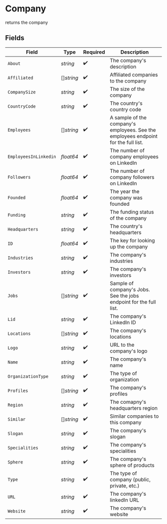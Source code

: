 # Company

returns the company


## Fields

| Field                                                                              | Type                                                                               | Required                                                                           | Description                                                                        |
| ---------------------------------------------------------------------------------- | ---------------------------------------------------------------------------------- | ---------------------------------------------------------------------------------- | ---------------------------------------------------------------------------------- |
| `About`                                                                            | *string*                                                                           | :heavy_check_mark:                                                                 | The company's description                                                          |
| `Affiliated`                                                                       | []*string*                                                                         | :heavy_check_mark:                                                                 | Affiliated companies to the company                                                |
| `CompanySize`                                                                      | *string*                                                                           | :heavy_check_mark:                                                                 | The size of the company                                                            |
| `CountryCode`                                                                      | *string*                                                                           | :heavy_check_mark:                                                                 | The country's country code                                                         |
| `Employees`                                                                        | []*string*                                                                         | :heavy_check_mark:                                                                 | A sample of the company's employees. See the employees endpoint for the full list. |
| `EmployeesInLinkedin`                                                              | *float64*                                                                          | :heavy_check_mark:                                                                 | The number of company employees on LinkedIn                                        |
| `Followers`                                                                        | *float64*                                                                          | :heavy_check_mark:                                                                 | The number of company followers on LinkedIn                                        |
| `Founded`                                                                          | *float64*                                                                          | :heavy_check_mark:                                                                 | The year the company was founded                                                   |
| `Funding`                                                                          | *string*                                                                           | :heavy_check_mark:                                                                 | The funding status of the company                                                  |
| `Headquarters`                                                                     | *string*                                                                           | :heavy_check_mark:                                                                 | The country's headquarters                                                         |
| `ID`                                                                               | *float64*                                                                          | :heavy_check_mark:                                                                 | The key for looking up the company                                                 |
| `Industries`                                                                       | *string*                                                                           | :heavy_check_mark:                                                                 | The company's industries                                                           |
| `Investors`                                                                        | *string*                                                                           | :heavy_check_mark:                                                                 | The company's investors                                                            |
| `Jobs`                                                                             | []*string*                                                                         | :heavy_check_mark:                                                                 | Sample of company's Jobs. See the jobs endpoint for the full list.                 |
| `Lid`                                                                              | *string*                                                                           | :heavy_check_mark:                                                                 | The company's LinkedIn ID                                                          |
| `Locations`                                                                        | []*string*                                                                         | :heavy_check_mark:                                                                 | The company's locations                                                            |
| `Logo`                                                                             | *string*                                                                           | :heavy_check_mark:                                                                 | URL to the company's logo                                                          |
| `Name`                                                                             | *string*                                                                           | :heavy_check_mark:                                                                 | The company's name                                                                 |
| `OrganizationType`                                                                 | *string*                                                                           | :heavy_check_mark:                                                                 | The type of organization                                                           |
| `Profiles`                                                                         | []*string*                                                                         | :heavy_check_mark:                                                                 | The company's profiles                                                             |
| `Region`                                                                           | *string*                                                                           | :heavy_check_mark:                                                                 | The comapny's headquarters region                                                  |
| `Similar`                                                                          | []*string*                                                                         | :heavy_check_mark:                                                                 | Similar companies to this company                                                  |
| `Slogan`                                                                           | *string*                                                                           | :heavy_check_mark:                                                                 | The company's slogan                                                               |
| `Specialities`                                                                     | *string*                                                                           | :heavy_check_mark:                                                                 | The company's specialities                                                         |
| `Sphere`                                                                           | *string*                                                                           | :heavy_check_mark:                                                                 | The company's sphere of products                                                   |
| `Type`                                                                             | *string*                                                                           | :heavy_check_mark:                                                                 | The type of company (public, private, etc.)                                        |
| `URL`                                                                              | *string*                                                                           | :heavy_check_mark:                                                                 | The company's linkedIn URL                                                         |
| `Website`                                                                          | *string*                                                                           | :heavy_check_mark:                                                                 | The company's website                                                              |